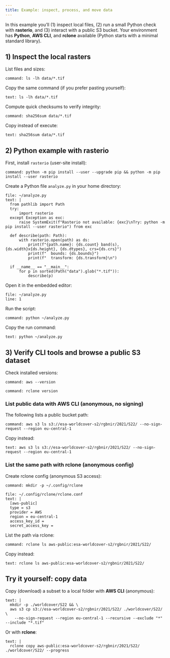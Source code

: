 ```yaml
---
title: Example: inspect, process, and move data
---
```


In this example you’ll (1) inspect local files, (2) run a small Python check with **rasterio**, and (3) interact with a public S3 bucket. Your environment has **Python**, **AWS CLI**, and **rclone** available (Python starts with a minimal standard library).

## 1) Inspect the local rasters

List files and sizes:

```terminal:execute
command: ls -lh data/*.tif
```

Copy the same command (if you prefer pasting yourself):

```workshop:copy
text: ls -lh data/*.tif
```

Compute quick checksums to verify integrity:

```terminal:execute
command: sha256sum data/*.tif
```

Copy instead of execute:

```workshop:copy
text: sha256sum data/*.tif
```

## 2) Python example with rasterio

First, install `rasterio` (user-site install):

```terminal:execute
command: python -m pip install --user --upgrade pip && python -m pip install --user rasterio
```

Create a Python file `analyze.py` in your home directory:

```editor:append-lines-to-file
file: ~/analyze.py
text: |
  from pathlib import Path
  try:
      import rasterio
  except Exception as exc:
      raise SystemExit(f"Rasterio not available: {exc}\nTry: python -m pip install --user rasterio") from exc

  def describe(path: Path):
      with rasterio.open(path) as ds:
          print(f"{path.name}: {ds.count} band(s), {ds.width}x{ds.height}, {ds.dtypes}, crs={ds.crs}")
          print(f"  bounds: {ds.bounds}")
          print(f"  transform: {ds.transform}\n")

  if __name__ == "__main__":
      for p in sorted(Path("data").glob("*.tif")):
          describe(p)
```

Open it in the embedded editor:

```editor:open-file
file: ~/analyze.py
line: 1
```

Run the script:

```terminal:execute
command: python ~/analyze.py
```

Copy the run command:

```workshop:copy
text: python ~/analyze.py
```

## 3) Verify CLI tools and browse a public S3 dataset

Check installed versions:

```terminal:execute
command: aws --version
```

```terminal:execute
command: rclone version
```

### List public data with AWS CLI (anonymous, no signing)

The following lists a public bucket path:

```terminal:execute
command: aws s3 ls s3://esa-worldcover-s2/rgbnir/2021/S22/ --no-sign-request --region eu-central-1
```

Copy instead:

```workshop:copy
text: aws s3 ls s3://esa-worldcover-s2/rgbnir/2021/S22/ --no-sign-request --region eu-central-1
```

### List the same path with rclone (anonymous config)

Create rclone config (anonymous S3 access):

```terminal:execute
command: mkdir -p ~/.config/rclone
```

```editor:append-lines-to-file
file: ~/.config/rclone/rclone.conf
text: |
  [aws-public]
  type = s3
  provider = AWS
  region = eu-central-1
  access_key_id =
  secret_access_key =
```

List the path via rclone:

```terminal:execute
command: rclone ls aws-public:esa-worldcover-s2/rgbnir/2021/S22/
```

Copy instead:

```workshop:copy
text: rclone ls aws-public:esa-worldcover-s2/rgbnir/2021/S22/
```

## Try it yourself: copy data

Copy (download) a subset to a local folder with **AWS CLI** (anonymous):

```workshop:copy-and-edit
text: |
  mkdir -p ./worldcover/S22 && \
  aws s3 cp s3://esa-worldcover-s2/rgbnir/2021/S22/ ./worldcover/S22/ \
    --no-sign-request --region eu-central-1 --recursive --exclude "*" --include "*.tif"
```

Or with **rclone**:

```workshop:copy-and-edit
text: |
  rclone copy aws-public:esa-worldcover-s2/rgbnir/2021/S22/ ./worldcover/S22/ --progress
```
